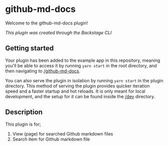 # github-md-docs

Welcome to the github-md-docs plugin!

_This plugin was created through the Backstage CLI_

## Getting started

Your plugin has been added to the example app in this repository, meaning you'll be able to access it by running `yarn start` in the root directory, and then navigating to [/github-md-docs](http://localhost:3000/github-md-docs).

You can also serve the plugin in isolation by running `yarn start` in the plugin directory.
This method of serving the plugin provides quicker iteration speed and a faster startup and hot reloads.
It is only meant for local development, and the setup for it can be found inside the [/dev](./dev) directory.

## Description

This plugin is for;

1. View (page) for searched Github markdown files
2. Search item for Github markdown file
